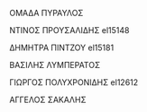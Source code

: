 ΟΜΑΔΑ ΠΥΡΑΥΛΟΣ

ΝΤΙΝΟΣ ΠΡΟΥΣΑΛΙΔΗΣ el15148

ΔΗΜΗΤΡΑ ΠΙΝΤΖΟΥ el15181

ΒΑΣΙΛΗΣ ΛΥΜΠΕΡΑΤΟΣ

ΓΙΩΡΓΟΣ ΠΟΛΥΧΡΟΝΙΔΗΣ el12612

ΑΓΓΕΛΟΣ ΣΑΚΑΛΗΣ
